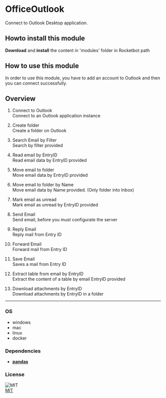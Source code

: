 



# OfficeOutlook
  
Connect to Outlook Desktop application.  

## Howto install this module
  
__Download__ and __install__ the content in 'modules' folder in Rocketbot path  


## How to use this module
In order to use this module, you have to add an account to Outlook and then you can connect 
successfully.


## Overview


1. Connect to Outlook  
Connect to an Outlook application instance

2. Create folder  
Create a folder on Outlook

3. Search Email by Filter  
Search by filter provided

4. Read email by EntryID  
Read email data by EntryID provided

5. Move email to folder  
Move email data by EntryID provided

6. Move email to folder by Name  
Move email data by Name provided. (Only folder into Inbox)

7. Mark email as unread  
Mark email as unread by EntryID provided

8. Send Email  
Send email, before you must configurate the server

9. Reply Email  
Reply mail from Entry ID

10. Forward Email  
Forward mail from Entry ID

11. Save Email  
Saves a mail from Entry ID

12. Extract table from email by EntryID  
Extract the content of a table by email EntryID provided

13. Download attachments by EntryID  
Download attachments by EntryID in a folder  




----
### OS

- windows
- mac
- linux
- docker

### Dependencies
- [**pandas**](https://pypi.org/project/pandas/)
### License
  
![MIT](https://camo.githubusercontent.com/107590fac8cbd65071396bb4d04040f76cde5bde/687474703a2f2f696d672e736869656c64732e696f2f3a6c6963656e73652d6d69742d626c75652e7376673f7374796c653d666c61742d737175617265)  
[MIT](http://opensource.org/licenses/mit-license.ph)